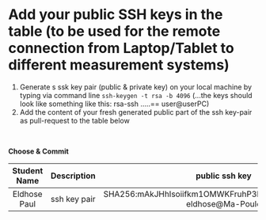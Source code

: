 # Add your public SSH keys in the table (to be used for the remote connection from Laptop/Tablet to different measurement systems)

1. Generate s ssk key pair (public & private key) on your local machine by typing via command line
```ssh-keygen -t rsa -b 4096``` (...the keys should look like something like this: rsa-ssh .....== user@userPC)
2. Add the content of your fresh generated public part of the ssh key-pair as pull-request to the table below


<br/>

**Choose & Commit**

|  Student Name	        |  Description		          	|  public ssh key  |
| :-------------------: | :-------------------------: | :----------------------: |
|  Eldhose Paul           		|ssh key pair				| SHA256:mAkJHhIsoiifkm1OMWKFruhP3kyionVeM7hRDK7+eu4 eldhose@Ma-Poule|
